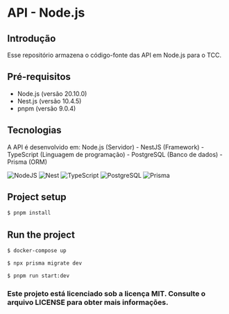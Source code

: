 # API - Node.js
## Introdução
Esse repositório armazena o código-fonte das API em Node.js para o TCC.

## Pré-requisitos
- Node.js (versão 20.10.0)
- Nest.js (versão 10.4.5)
- pnpm (versão 9.0.4)

## Tecnologias
A API é desenvolvido em: Node.js (Servidor) - NestJS (Framework) - TypeScript (Linguagem de programação) - PostgreSQL (Banco de dados) - Prisma (ORM)

![NodeJS](https://img.shields.io/badge/node.js-6DA55F?style=for-the-badge&logo=node.js&logoColor=white) ![Nest](https://img.shields.io/badge/nestjs-E0234E?style=for-the-badge&logo=nestjs&logoColor=white) ![TypeScript](https://img.shields.io/badge/typescript-%23007ACC.svg?style=for-the-badge&logo=typescript&logoColor=white) ![PostgreSQL](https://img.shields.io/badge/PostgreSQL-316192?style=for-the-badge&logo=postgresql&logoColor=white) ![Prisma](https://img.shields.io/badge/Prisma-8b1df2?style=for-the-badge&logo=Prisma&logoColor=white)

## Project setup

```bash
$ pnpm install
```

## Run the project

```bash
$ docker-compose up

$ npx prisma migrate dev

$ pnpm run start:dev
```

### Este projeto está licenciado sob a licença MIT. Consulte o arquivo LICENSE para obter mais informações.
